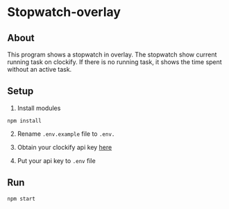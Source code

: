 # Stopwatch-overlay

## About
This program shows a stopwatch in overlay. The stopwatch show current running task on clockify. If there is no running task, it shows the time spent without an active task.

## Setup
1. Install modules
```shell
npm install
```

2. Rename `.env.example` file to `.env.`

3. Obtain your clockify api key [here](https://app.clockify.me/user/settings)

4. Put your api key to `.env` file

## Run
```shell
npm start
```